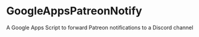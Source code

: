# GoogleAppsPatreonNotify
A Google Apps Script to forward Patreon notifications to a Discord channel
